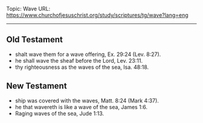 Topic: Wave
URL: https://www.churchofjesuschrist.org/study/scriptures/tg/wave?lang=eng

---

## Old Testament

- shalt wave them for a wave offering, Ex. 29:24 (Lev. 8:27).
- he shall wave the sheaf before the Lord, Lev. 23:11.
- thy righteousness as the waves of the sea, Isa. 48:18.

## New Testament

- ship was covered with the waves, Matt. 8:24 (Mark 4:37).
- he that wavereth is like a wave of the sea, James 1:6.
- Raging waves of the sea, Jude 1:13.

